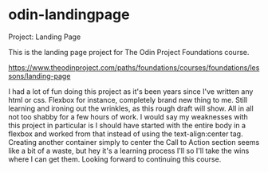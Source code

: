 # odin-landingpage
Project: Landing Page

This is the landing page project for The Odin Project Foundations course.

https://www.theodinproject.com/paths/foundations/courses/foundations/lessons/landing-page

I had a lot of fun doing this project as it's been years since I've written any html or css. Flexbox for instance, completely brand new thing to me. Still learning and ironing out the wrinkles, as this rough draft will show. All in all not too shabby for a few hours of work. I would say my weaknesses with this project in particular is I should have started with the entire body in a flexbox and worked from that instead of using the text-align:center tag. Creating another container simply to center the Call to Action section seems like a bit of a waste, but hey it's a learning process I'll so I'll take the wins where I can get them. Looking forward to continuing this course.